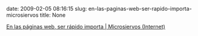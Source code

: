 date: 2009-02-05 08:16:15
slug: en-las-paginas-web-ser-rapido-importa-microsiervos
title: None

[En las páginas web, ser rápido importa | Microsiervos (Internet)](http://www.microsiervos.com/archivo/internet/webs-ser-rapido-importa.html)

